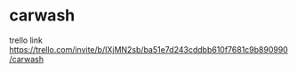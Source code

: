 # carwash
trello link
https://trello.com/invite/b/IXjMN2sb/ba51e7d243cddbb610f7681c9b890990/carwash
